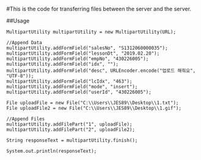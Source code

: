

#This is the code for transferring files between the server and the server.



##Usage


	MultipartUtility multipartUtility = new MultipartUtility(URL);

	//Append Data
	multipartUtility.addFormField("salesNo", "S1312060000035");
	multipartUtility.addFormField("lessonDt", "2019.02.20");
	multipartUtility.addFormField("empNo", "430226005");
	multipartUtility.addFormField("idx", "");
	multipartUtility.addFormField("desc", URLEncoder.encode("업로드 해줘요", "UTF-8"));
	multipartUtility.addFormField("lcIdx", "463");
	multipartUtility.addFormField("mode", "insert");
	multipartUtility.addFormField("userId", "430226005");

	File uploadFile = new File("C:\\Users\\JES89\\Desktop\\1.txt");
	File uploadFile2 = new File("C:\\Users\\JES89\\Desktop\\1.gif");

	//Append Files
	multipartUtility.addFilePart("1", uploadFile);
	multipartUtility.addFilePart("2", uploadFile2);

	String responseText = multipartUtility.finish();

	System.out.println(responseText);
